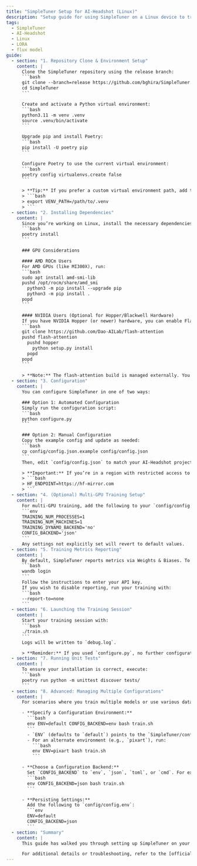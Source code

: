 ```yaml
---
title: "SimpleTuner Setup for AI-Headshot (Linux)"
description: "Setup guide for using SimpleTuner on a Linux device to train the LORA of the flux model for the AI-Headshot project."
tags:
  - SimpleTuner
  - AI-Headshot
  - Linux
  - LORA
  - flux model
guide:
  - section: "1. Repository Clone & Environment Setup"
    content: |
      Clone the SimpleTuner repository using the release branch:
      ```bash
      git clone --branch=release https://github.com/bghira/SimpleTuner.git
      cd SimpleTuner
      ```

      Create and activate a Python virtual environment:
      ```bash
      python3.11 -m venv .venv
      source .venv/bin/activate
      ```

      Upgrade pip and install Poetry:
      ```bash
      pip install -U poetry pip
      ```

      Configure Poetry to use the current virtual environment:
      ```bash
      poetry config virtualenvs.create false
      ```

      > **Tip:** If you prefer a custom virtual environment path, add the following line to your configuration (e.g., in `config/config.env`):
      > ```bash
      > export VENV_PATH=/path/to/.venv
      > ```
  - section: "2. Installing Dependencies"
    content: |
      Since you’re working on Linux, install the necessary dependencies with:
      ```bash
      poetry install
      ```

      ### GPU Considerations

      #### AMD ROCm Users
      For AMD GPUs (like MI300X), run:
      ```bash
      sudo apt install amd-smi-lib
      pushd /opt/rocm/share/amd_smi
        python3 -m pip install --upgrade pip
        python3 -m pip install .
      popd
      ```

      #### NVIDIA Users (Optional for Hopper/Blackwell Hardware)
      If you have NVIDIA Hopper (or newer) hardware, you can enable FlashAttention3 to boost inference and training performance:
      ```bash
      git clone https://github.com/Dao-AILab/flash-attention
      pushd flash-attention
        pushd hopper
          python setup.py install
        popd
      popd
      ```
      
      > **Note:** The flash-attention build is managed externally. You may need to re-run this setup when updates occur.
  - section: "3. Configuration"
    content: |
      You can configure SimpleTuner in one of two ways:

      ### Option 1: Automated Configuration
      Simply run the configuration script:
      ```bash
      python configure.py
      ```

      ### Option 2: Manual Configuration
      Copy the example config and update as needed:
      ```bash
      cp config/config.json.example config/config.json
      ```
      Then, edit `config/config.json` to match your AI-Headshot project settings.

      > **Important:** If you’re in a region with restricted access to the Hugging Face Hub, add this to your shell configuration (e.g., `~/.bashrc`):
      > ```bash
      > HF_ENDPOINT=https://hf-mirror.com
      > ```
  - section: "4. (Optional) Multi-GPU Training Setup"
    content: |
      For multi-GPU training, add the following to your `config/config.env`:
      ```env
      TRAINING_NUM_PROCESSES=1
      TRAINING_NUM_MACHINES=1
      TRAINING_DYNAMO_BACKEND='no'
      CONFIG_BACKEND='json'
      ```
      Any settings not explicitly set will revert to default values.
  - section: "5. Training Metrics Reporting"
    content: |
      By default, SimpleTuner reports metrics via Weights & Biases. To configure:
      ```bash
      wandb login
      ```
      Follow the instructions to enter your API key.  
      If you wish to disable reporting, run your training with:
      ```bash
      --report-to=none
      ```
  - section: "6. Launching the Training Session"
    content: |
      Start your training session with:
      ```bash
      ./train.sh
      ```
      Logs will be written to `debug.log`.

      > **Reminder:** If you used `configure.py`, no further configuration is needed. Otherwise, refer to the detailed tutorial for additional settings.
  - section: "7. Running Unit Tests"
    content: |
      To ensure your installation is correct, execute:
      ```bash
      poetry run python -m unittest discover tests/
      ```
  - section: "8. Advanced: Managing Multiple Configurations"
    content: |
      For scenarios where you train multiple models or use various datasets, you can manage different configurations using environment variables.

      - **Specify a Configuration Environment:**
        ```bash
        env ENV=default CONFIG_BACKEND=env bash train.sh
        ```
        - `ENV` (defaults to `default`) points to the `SimpleTuner/config/` directory.
        - For an alternate environment (e.g., `pixart`), run:
          ```bash
          env ENV=pixart bash train.sh
          ```

      - **Choose a Configuration Backend:**
        Set `CONFIG_BACKEND` to `env`, `json`, `toml`, or `cmd`. For example:
        ```bash
        env CONFIG_BACKEND=json bash train.sh
        ```

      - **Persisting Settings:**
        Add the following to `config/config.env`:
        ```env
        ENV=default
        CONFIG_BACKEND=json
        ```
  - section: "Summary"
    content: |
      This guide has walked you through setting up SimpleTuner on your Linux device for the AI-Headshot project, focusing on training the LORA of the flux model. From cloning the repository and setting up your environment, to installing dependencies, configuring the system, and launching training—the steps are designed to get you up and running efficiently.

      For additional details or troubleshooting, refer to the [official SimpleTuner documentation](https://github.com/bghira/SimpleTuner).
---
```

